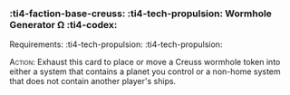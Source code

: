 ### :ti4-faction-base-creuss: :ti4-tech-propulsion: **Wormhole Generator Ω** :ti4-codex:

Requirements: :ti4-tech-propulsion: :ti4-tech-propulsion:

<span style="font-variant:small-caps;">Action</span>: Exhaust this card to place or move a Creuss wormhole token into either a system that contains a planet you control or a non-home system that does not contain another player's ships.
